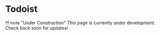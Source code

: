 # Todoist

!!! note "Under Construction"
    This page is currently under development. Check back soon for updates!

